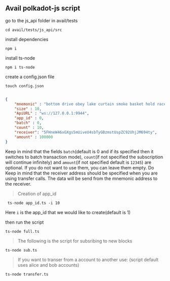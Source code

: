 ## Avail polkadot-js script

go to the js_api folder in avail/tests

```
cd avail/tests/js_api/src
```

install dependencies 

```
npm i
```

install ts-node

```
npm i ts-node
```
create a config.json file
```
touch config.json
```

```json

{
    "mnemonic" : "bottom drive obey lake curtain smoke basket hold race lonely fit walk//Alice",
    "size" : 10,
    "ApiURL" : "ws://127.0.0.1:9944",
    "app_id" : 0,
    "batch" : 0, 
    "count" : 10,
    "receiver": "5FHneW46xGXgs5mUiveU4sbTyGBzmstUspZC92UhjJM694ty",
    "amount" : 100000
}
```
Keep in mind that the fields `batch`(default is 0 and if its specified then it switches to batch transaction mode), `count`(if not specified the subscription will continue infinitely) and `amount`(if not specified default is `12345`) are optional. If you do not want to use them, you can leave them empty.
Do Keep in mind that the receiver address should be specified when you are using transfer calls. The data will be send from the mnemonic address to the receiver. 



>Creation of app_id

```
 ts-node app_id.ts -i 10
 ```
 Here `i` is the app_id that we would like to create(default is 1)

then run the script 

 ``` 
 ts-node full.ts
 ```

>The following is the script for subsribing to new blocks
```
ts-node sub.ts 
```

>If you want to transer from a account to another use: (script default uses alice and bob accounts)

```
ts-node transfer.ts
```


